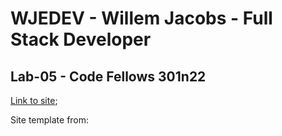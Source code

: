 # WJEDEV - Willem Jacobs - Full Stack Developer

## Lab-05 - Code Fellows 301n22

[Link to site](https://wjedev.ky);

Site template from:
<!--
/*!

=========================================================
* Argon Design System React - v1.1.0
=========================================================

* Product Page: https://www.creative-tim.com/product/argon-design-system-react
* Copyright 2020 Creative Tim (https://www.creative-tim.com)
* Licensed under MIT (https://github.com/creativetimofficial/argon-design-system-react/blob/main/LICENSE.md)

* Coded by Creative Tim

=========================================================

* The above copyright notice and this permission notice shall be included in all copies or substantial portions of the Software.

*/
-->

